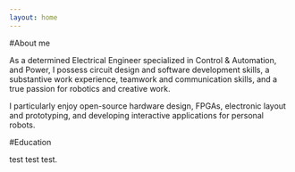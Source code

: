 ```yaml
---
layout: home
---
```


#About me

As a determined Electrical Engineer specialized in Control & Automation, and Power, I possess circuit design and software development skills, a substantive work experience, teamwork and communication skills, and a true passion for robotics and creative work.

I particularly enjoy open-source hardware design, FPGAs, electronic layout and prototyping, and developing interactive applications for personal robots.

#Education

test test test.


